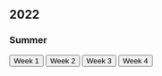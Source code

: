 ## 2022
### Summer
<button class="button-28" role="button" onclick="location.href='https://smallgroup.carrollmedia.dev/2022/summer/week-1'">Week 1</button>
<button class="button-28" role="button" onclick="location.href='https://smallgroup.carrollmedia.dev/2022/summer/week-2'">Week 2</button>
<button class="button-28" role="button" onclick="location.href='https://smallgroup.carrollmedia.dev/2022/summer/week-3'">Week 3</button>
<button class="button-28" role="button" onclick="location.href='https://smallgroup.carrollmedia.dev/2022/summer/week-4'">Week 4</button>